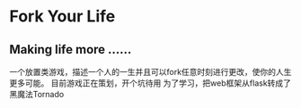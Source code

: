 # Fork Your Life
## Making life more ......
一个放置类游戏，描述一个人的一生并且可以fork任意时刻进行更改，使你的人生更多可能。
目前游戏正在策划，开个坑待用
为了学习，把web框架从flask转成了黑魔法Tornado
